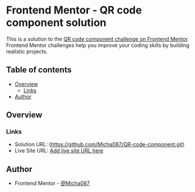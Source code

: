 # Frontend Mentor - QR code component solution

This is a solution to the [QR code component challenge on Frontend Mentor](https://www.frontendmentor.io/challenges/qr-code-component-iux_sIO_H). Frontend Mentor challenges help you improve your coding skills by building realistic projects. 

## Table of contents

- [Overview](#overview)
  - [Links](#links)
- [Author](#author)

## Overview

### Links

- Solution URL: (https://github.com/Micha087/QR-code-component.git)
- Live Site URL: [Add live site URL here](https://your-live-site-url.com)

## Author

- Frontend Mentor - [@Micha087](https://www.frontendmentor.io/profile/Micha087)
